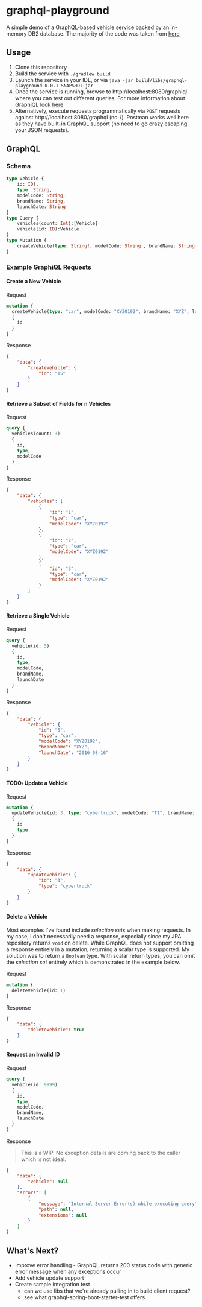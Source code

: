 # graphql-playground
A simple demo of a GraphQL-based vehicle service backed by an in-memory DB2 database. The majority of the code was taken 
from [here](https://dzone.com/articles/a-beginners-guide-to-graphql-with-spring-boot)

## Usage
1. Clone this repository
2. Build the service with `./gradlew build`
3. Launch the service in your IDE, or via `java -jar build/libs/graphql-playground-0.0.1-SNAPSHOT.jar`
4. Once the service is running, browse to http://localhost:8080/graphiql where you can test out different queries. For 
more information about GraphiQL look [here](https://github.com/graphql/graphiql)
5. Alternatively, execute requests programmatically via `POST` requests against http://localhost:8080/graphql (no `i`).
Postman works well here as they have built-in GraphQL support (no need to go crazy escaping your JSON requests).

## GraphQL
### Schema
```graphql
type Vehicle {
    id: ID!,
    type: String,
    modelCode: String,
    brandName: String,
    launchDate: String
}
type Query {
    vehicles(count: Int):[Vehicle]
    vehicle(id: ID):Vehicle
}
type Mutation {
    createVehicle(type: String!, modelCode: String!, brandName: String, launchDate: String):Vehicle
}
```

### Example GraphiQL Requests

#### Create a New Vehicle
Request
```graphql
mutation {
  createVehicle(type: "car", modelCode: "XYZ0192", brandName: "XYZ", launchDate: "2016-08-16") 
  {
    id
  }
}
```
Response
```json
{
    "data": {
        "createVehicle": {
            "id": "15"
        }
    }
}
```

#### Retrieve a Subset of Fields for n Vehicles
Request
```graphql
query {
  vehicles(count: 3) 
  {
    id, 
    type, 
    modelCode
  }
}
```
Response
```json
{
    "data": {
        "vehicles": [
            {
                "id": "1",
                "type": "car",
                "modelCode": "XYZ0192"
            },
            {
                "id": "2",
                "type": "car",
                "modelCode": "XYZ0192"
            },
            {
                "id": "3",
                "type": "car",
                "modelCode": "XYZ0192"
            }
        ]
    }
}
```

#### Retrieve a Single Vehicle
Request
```graphql
query {
  vehicle(id: 5) 
  {
    id, 
    type, 
    modelCode,
    brandName,
    launchDate
  }
}
```
Response
```json
{
    "data": {
        "vehicle": {
            "id": "5",
            "type": "car",
            "modelCode": "XYZ0192",
            "brandName": "XYZ",
            "launchDate": "2016-08-16"
        }
    }
}
```

#### TODO: Update a Vehicle
Request
```graphql
mutation {
  updateVehicle(id: 3, type: "cybertruck", modelCode: "T1", brandName: "Tesla", launchDate: "2019-11-21") 
  {
    id
    type
  }
}
```
Response
```json
{
    "data": {
        "updateVehicle": {
            "id": "3",
            "type": "cybertruck"
        }
    }
}
```

#### Delete a Vehicle
Most examples I've found include _selection sets_ when making requests. In my case, I don't necessarily need a response,
especially since my JPA repository returns `void` on delete. While GraphQL does not support omitting a response entirely 
in a mutation, returning a scalar type is supported. My solution was to return a `Boolean` type. With scalar return 
types, you can omit the _selection set_ entirely which is demonstrated in the example below.

Request
```graphql
mutation {
  deleteVehicle(id: 1)
}
```
Response
```json
{
    "data": {
        "deleteVehicle": true
    }
}
```

#### Request an Invalid ID
Request
```graphql
query {
  vehicle(id: 9999) 
  {
    id, 
    type, 
    modelCode,
    brandName,
    launchDate
  }
}
```
Response
>This is a WIP. No exception details are coming back to the caller which is not ideal.
```json
{
    "data": {
        "vehicle": null
    },
    "errors": [
        {
            "message": "Internal Server Error(s) while executing query",
            "path": null,
            "extensions": null
        }
    ]
}
```

## What's Next?
* Improve error handling - GraphQL returns 200 status code with generic error message when any exceptions occur
* Add vehicle update support
* Create sample integration test
  * can we use libs that we're already pulling in to build client request?
  * see what graphql-spring-boot-starter-test offers

